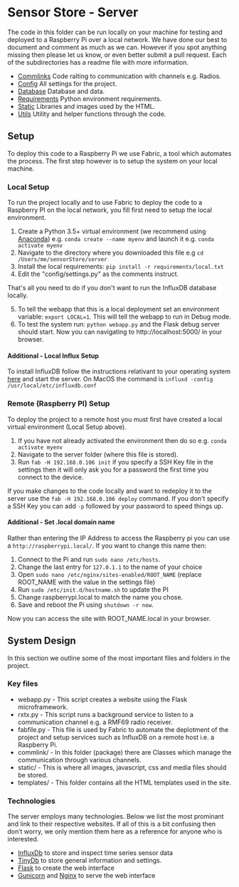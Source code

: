 # Sensor Store - Server
The code in this folder can be run locally on your machine for testing and deployed to a Raspberry Pi over a local network. We have done our best to document and comment as much as we can. However if you spot anything missing then please let us know, or even better submit a pull request. Each of the subdirectories has a readme file with more information.

- [Commlinks](commlink/) Code ralting to communication with channels e.g. Radios.
- [Config](config/) All settings for the project.
- [Database](databases) Database and data.
- [Requirements](requirements/) Python environment requirements.
- [Static](static/) Libraries and images used by the HTML.
- [Utils](utils/) Utility and helper functions through the code.

## Setup
To deploy this code to a Raspberry Pi we use Fabric, a tool which automates the process. The first step however is to setup the system on your local machine.

### Local Setup
To run the project locally and to use Fabric to deploy the code to a Raspberry PI on the local network, you fill first need to setup the local environment.

1. Create a Python 3.5+ virtual environment (we recommend using [Anaconda](https://www.anaconda.com/download/)) e.g. `conda create --name myenv` and launch it e.g. `conda activate myenv`
2. Navigate to the directory where you downloaded this file e.g `cd /Users/me/sensorStore/server`
3. Install the local requirements: `pip install -r requirements/local.txt`
4. Edit the "config/settings.py" as the comments instruct.

That's all you need to do if you don't want to run the InfluxDB database locally.

5. To tell the webapp that this is a local deployment set an environment variable: `export LOCAL=1`. This will tell the webapp to run in Debug mode.
6. To test the system run: `python webapp.py` and the Flask debug server should start. Now you can navigating to http://localhost:5000/ in your browser.

#### Additional - Local Influx Setup
To install InfluxDB follow the instructions relativant to your operating system [here](https://docs.influxdata.com/influxdb/v1.4/introduction/installation/) and start the server. On MacOS the command is `influxd -config /usr/local/etc/influxdb.conf`


### Remote (Raspberry PI) Setup
To deploy the project to a remote host you must first have created a local virtual environment (Local Setup above). 

1. If you have not already activated the environment then do so e.g. `conda activate myenv`
2. Navigate to the server folder (where this file is stored).
3. Run `fab -H 192.168.0.106 init` if you specify a SSH Key file in the settings then it will only ask you for a password the first time you connect to the device. 

If you make changes to the code locally and want to redeploy it to the server use the `fab -H 192.168.0.106 deploy` command. If you don't specify a SSH Key you can add `-p` followed by your password to speed things up.

#### Additional - Set .local domain name
Rather than entering the IP Address to access the Raspberry pi you can use a `http://raspberrypi.local/`. If you want to change this name then:

1. Connect to the Pi and run `sudo nano /etc/hosts`. 
2. Change the last entry for `127.0.1.1` to the name of your choice
3. Open `sudo nano /etc/nginx/sites-enabled/ROOT_NAME` (replace ROOT_NAME with the value in the settings file)
4. Run `sudo /etc/init.d/hostname.sh` to update the PI
5. Change raspberrypi.local to match the name you chose.
6. Save and reboot the Pi using `shutdown -r now`. 

Now you can access the site with ROOT_NAME.local in your browser.

## System Design
In this section we outline some of the most important files and folders in the project.

### Key files
- webapp.py - This script creates a website using the Flask microframework. 
- rxtx.py - This script runs a background service to  listen to a communication channel e.g. a RMF69 radio receiver.
- fabfile.py - This file is used by Fabric to automate the deplotment of the project and setup services such as InfluxDB on a remote host i.e. a Raspberry Pi.
- commlink/ - In this folder (package) there are Classes which manage the communication through various channels.
- static/ - This is where all images, javascript, css and media files should be stored.
- templates/ - This folder contains all the HTML templates used in the site.

### Technologies
The server employs many technologies. Below we list the most prominant and link to their respective websites. If all of this is a bit confusing then don’t worry, we only mention them here as a reference for anyone who is interested.

- [InfluxDb](https://www.influxdata.com/) to store and inspect time series sensor data
- [TinyDb](http://tinydb.readthedocs.io/) to store general information and settings.
- [Flask](http://flask.pocoo.org/) to create the web interface 
- [Gunicorn](http://gunicorn.org/) and [Nginx](https://www.nginx.com/) to serve the web interface 

